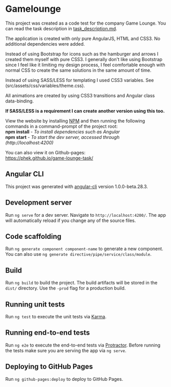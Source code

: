 # Gamelounge

This project was created as a code test for the company Game Lounge.
You can read the task description in [task_description.md](https://github.com/phek/game-lounge-task/blob/master/task_description.md).

The application is created with only pure AngularJS, HTML and CSS3. No additional dependencies were added.

Instead of using Bootstrap for icons such as the hamburger and arrows I created them myself with pure CSS3. I generally don't like using Bootstrap since I feel like it limiting my design process, I feel comfortable enough with normal CSS to create the same solutions in the same amount of time.

Instead of using SASS/LESS for templating I used CSS3 variables. See (src/assets/css/variables/theme.css).

All animations are created by using CSS3 transitions and Angular class data-binding.

**If SASS/LESS is a requirement I can create another version using this too.**

View the website by installing [NPM](https://nodejs.org/en/) and then running the following commands in a command-prompt of the project root:  
**npm install** *- To install dependencies such as Angular*  
**npm start** *- To start the dev server, accessed through (http://localhost:4200)*

You can also view it on Github-pages:  
https://phek.github.io/game-lounge-task/

## Angular CLI

This project was generated with [angular-cli](https://github.com/angular/angular-cli) version 1.0.0-beta.28.3.

## Development server

Run `ng serve` for a dev server. Navigate to `http://localhost:4200/`. The app will automatically reload if you change any of the source files.

## Code scaffolding

Run `ng generate component component-name` to generate a new component. You can also use `ng generate directive/pipe/service/class/module`.

## Build

Run `ng build` to build the project. The build artifacts will be stored in the `dist/` directory. Use the `-prod` flag for a production build.

## Running unit tests

Run `ng test` to execute the unit tests via [Karma](https://karma-runner.github.io).

## Running end-to-end tests

Run `ng e2e` to execute the end-to-end tests via [Protractor](http://www.protractortest.org/).
Before running the tests make sure you are serving the app via `ng serve`.

## Deploying to GitHub Pages

Run `ng github-pages:deploy` to deploy to GitHub Pages.
